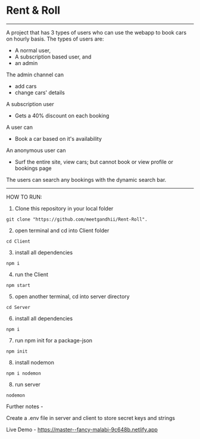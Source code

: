 # Rent & Roll

__________________________________
A project that has 3 types of users who can use the webapp to book cars on hourly basis.
The types of users are:
 - A normal user, 
 - A subscription based user, and 
 - an admin

The admin channel can 
 - add cars
 - change cars' details

A subscription user
 - Gets a 40% discount on each booking

A user can
 - Book a car based on it's availability

An anonymous user can
 - Surf the entire site, view cars; but cannot book or view profile or bookings page

The users can search any bookings with the dynamic search bar.
____________________________________________________

HOW TO RUN:

 1. Clone this repository in your local folder
  ```
  git clone "https://github.com/meetgandhii/Rent-Roll".
  ```
 2. open terminal and cd into Client folder
 ```
 cd Client
 ```
 3. install all dependencies
 ```
 npm i
 ```
 4. run the Client
 ```
 npm start
 ```
 5. open another terminal, cd into server directory
 ```
 cd Server
 ```
 6. install all dependencies
 ```
 npm i
 ```
 7. run npm init for a package-json
 ```
 npm init
 ```
 8. install nodemon
 ```
 npm i nodemon
 ```
 8. run server
 ```
 nodemon
 ```

Further notes - 

Create a .env file in server and client to store secret keys and strings

Live Demo - https://master--fancy-malabi-9c648b.netlify.app
